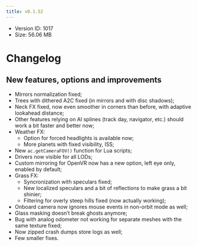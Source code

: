 ```yaml
---
title: v0.1.52
---
```


*   Version ID: 1017
*   Size: 56.06 MB

# Changelog

## New features, options and improvements

*   Mirrors normalization fixed;
*   Trees with dithered A2C fixed (in mirrors and with disc shadows);
*   Neck FX fixed, now even smoother in corners than before, with adaptive lookahead distance;
*   Other features relying on AI splines (track day, navigator, etc.) should work a bit faster and better now;
*   Weather FX:
    *   Option for forced headlights is available now;
    *   More planets with fixed visibility, ISS;
*   New `ac.getCameraFOV()` function for Lua scripts;
*   Drivers now visible for all LODs;
*   Custom mirroring for OpenVR now has a new option, left eye only, enabled by default;
*   Grass FX:
    *   Syncronization with speculars fixed;
    *   New localized speculars and a bit of reflections to make grass a bit shinier;
    *   Filtering for overly steep hills fixed (now actually working);
*   Onboard camera now ignores mouse events in non-orbit mode as well;
*   Glass masking doesn’t break ghosts anymore;
*   Bug with analog odometer not working for separate meshes with the same texture fixed;
*   Now zipped crash dumps store logs as well;
*   Few smaller fixes.
